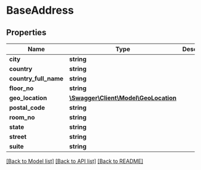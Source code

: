 # BaseAddress

## Properties
Name | Type | Description | Notes
------------ | ------------- | ------------- | -------------
**city** | **string** |  | [optional] 
**country** | **string** |  | [optional] 
**country_full_name** | **string** |  | [optional] 
**floor_no** | **string** |  | [optional] 
**geo_location** | [**\Swagger\Client\Model\GeoLocation**](GeoLocation.md) |  | [optional] 
**postal_code** | **string** |  | [optional] 
**room_no** | **string** |  | [optional] 
**state** | **string** |  | [optional] 
**street** | **string** |  | [optional] 
**suite** | **string** |  | [optional] 

[[Back to Model list]](../README.md#documentation-for-models) [[Back to API list]](../README.md#documentation-for-api-endpoints) [[Back to README]](../README.md)


